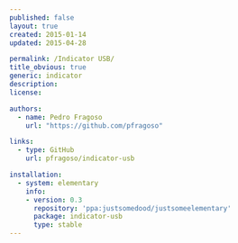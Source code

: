 ```yaml
---
published: false
layout: true
created: 2015-01-14
updated: 2015-04-28

permalink: /Indicator USB/
title_obvious: true
generic: indicator
description:
license:

authors:
  - name: Pedro Fragoso
    url: "https://github.com/pfragoso"

links:
  - type: GitHub
    url: pfragoso/indicator-usb

installation:
  - system: elementary
    info:
    - version: 0.3
      repository: 'ppa:justsomedood/justsomeelementary'
      package: indicator-usb
      type: stable
---
```

